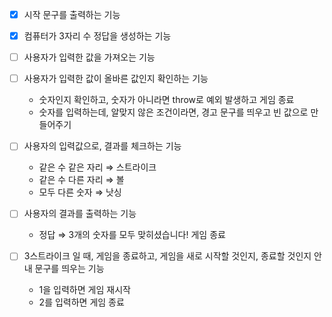 - [x] 시작 문구를 출력하는 기능
- [x] 컴퓨터가 3자리 수 정답을 생성하는 기능
- [ ] 사용자가 입력한 값을 가져오는 기능
- [ ] 사용자가 입력한 값이 올바른 값인지 확인하는 기능

  - 숫자인지 확인하고, 숫자가 아니라면 throw로 예외 발생하고 게임 종료
  - 숫자를 입력하는데, 알맞지 않은 조건이라면, 경고 문구를 띄우고 빈 값으로 만들어주기

- [ ] 사용자의 입력값으로, 결과를 체크하는 기능

  - 같은 수 같은 자리 ⇒ 스트라이크
  - 같은 수 다른 자리 ⇒ 볼
  - 모두 다른 숫자 ⇒ 낫싱

- [ ] 사용자의 결과를 출력하는 기능
  - 정답 ⇒ 3개의 숫자를 모두 맞히셨습니다! 게임 종료
- [ ] 3스트라이크 일 때, 게임을 종료하고, 게임을 새로 시작할 것인지, 종료할 것인지 안내 문구를 띄우는 기능
  - 1을 입력하면 게임 재시작
  - 2를 입력하면 게임 종료
